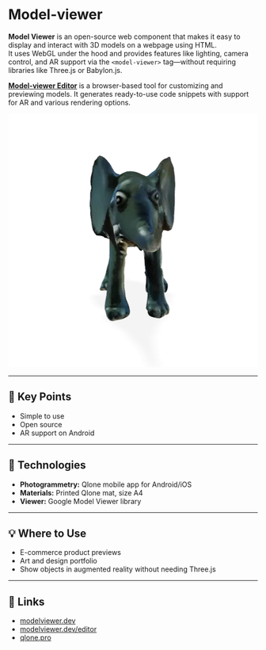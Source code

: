 # Model-viewer

**Model Viewer** is an open-source web component that makes it easy to display and interact with 3D models on a webpage using HTML.  
It uses WebGL under the hood and provides features like lighting, camera control, and AR support via the `<model-viewer>` tag—without requiring libraries like Three.js or Babylon.js.

[**Model-viewer Editor**](https://modelviewer.dev/editor) is a browser-based tool for customizing and previewing models. It generates ready-to-use code snippets with support for AR and various rendering options.

![Model-viewer + AR](../../images/elephant.jpg)

---

## 🔑 Key Points

- Simple to use
- Open source
- AR support on Android

---

## 🧰 Technologies

- **Photogrammetry:** Qlone mobile app for Android/iOS
- **Materials:** Printed Qlone mat, size A4
- **Viewer:** Google Model Viewer library

---

## 💡 Where to Use

- E-commerce product previews
- Art and design portfolio
- Show objects in augmented reality without needing Three.js

---

## 🔗 Links

- [modelviewer.dev](https://modelviewer.dev)
- [modelviewer.dev/editor](https://modelviewer.dev/editor)
- [qlone.pro](https://www.qlone.pro)
